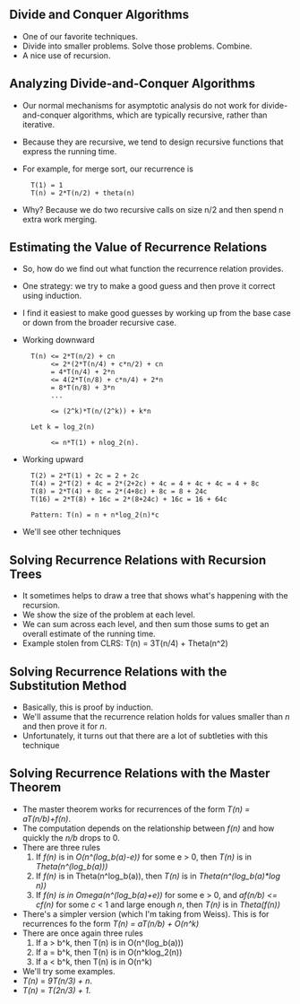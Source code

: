 Divide and Conquer Algorithms
-----------------------------

* One of our favorite techniques.
* Divide into smaller problems.  Solve those problems.  Combine.
* A nice use of recursion.

Analyzing Divide-and-Conquer Algorithms
---------------------------------------

* Our normal mechanisms for asymptotic analysis do not work for 
  divide-and-conquer algorithms, which are typically recursive,
  rather than iterative.
* Because they are recursive, we tend to design recursive functions
  that express the running time.
* For example, for merge sort, our recurrence is

        T(1) = 1
        T(n) = 2*T(n/2) + theta(n)

* Why?  Because we do two recursive calls on size n/2 and then spend
  n extra work merging.

Estimating the Value of Recurrence Relations
--------------------------------------------

* So, how do we find out what function the recurrence relation
  provides.
* One strategy: we try to make a good guess and then prove it correct
  using induction.
* I find it easiest to make good guesses by working up from the base case
  or down from the broader recursive case.
* Working downward

        T(n) <= 2*T(n/2) + cn
             <= 2*(2*T(n/4) + c*n/2) + cn
             = 4*T(n/4) + 2*n
             <= 4(2*T(n/8) + c*n/4) + 2*n
             = 8*T(n/8) + 3*n
             ...

             <= (2^k)*T(n/(2^k)) + k*n

        Let k = log_2(n)

             <= n*T(1) + nlog_2(n).

* Working upward

        T(2) = 2*T(1) + 2c = 2 + 2c
        T(4) = 2*T(2) + 4c = 2*(2+2c) + 4c = 4 + 4c + 4c = 4 + 8c
        T(8) = 2*T(4) + 8c = 2*(4+8c) + 8c = 8 + 24c
        T(16) = 2*T(8) + 16c = 2*(8+24c) + 16c = 16 + 64c
        
        Pattern: T(n) = n + n*log_2(n)*c

* We'll see other techniques

Solving Recurrence Relations with Recursion Trees
-------------------------------------------------

* It sometimes helps to draw a tree that shows what's happening with the
  recursion.
* We show the size of the problem at each level.
* We can sum across each level, and then sum those sums to get an
  overall estimate of the running time.
* Example stolen from CLRS: T(n) = 3T(n/4) + Theta(n^2)

Solving Recurrence Relations with the Substitution Method
---------------------------------------------------------

* Basically, this is proof by induction.
* We'll assume that the recurrence relation holds for values smaller than *n* 
  and then prove it for *n*.
* Unfortunately, it turns out that there are a lot of subtleties with
  this technique

Solving Recurrence Relations with the Master Theorem
----------------------------------------------------

* The master theorem works for recurrences of the form
  _T(n) = aT(n/b)+f(n)_.
* The computation depends on the relationship between _f(n)_ and
  how quickly the _n/b_ drops to 0.
* There are three rules
    1. If _f(n)_ is in _O(n^(log_b(a)-e))_ for some e > 0, then
    _T(n)_ is in _Theta(n^(log_b(a)))_
    2. If _f(n)_ is in Theta(n^log_b(a)), then
    _T(n)_ is in _Theta(n^(log_b(a)*log n))_
    3. If _f(n) is in Omega(n^(log_b(a)+e))_ for some e > 0, and
    _af(n/b) <= cf(n)_ for some _c_ < 1 and large enough _n_, 
    then _T(n)_ is in _Theta(f(n))_
* There's a simpler version (which I'm taking from Weiss).  This is
  for recurrences fo the form _T(n) = aT(n/b) + O(n^k)_
* There are once again three rules
    1. If a > b^k, then T(n) is in O(n^(log_b(a)))
    2. If a = b^k, then T(n) is in O(n^klog_2(n))
    3. If a < b^k, then T(n) is in O(n^k)
* We'll try some examples.
* _T(n)_ = _9T(n/3) + n_.
* _T(n)_ = _T(2n/3) + 1_.
